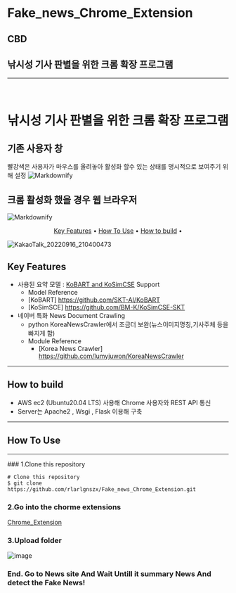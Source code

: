 # Fake_news_Chrome_Extension
## CBD
## 낚시성 기사 판별을 위한 크롬 확장 프로그램

<hr>

<h1 align="center">
  <br>
<!--   <a href="http://www.amitmerchant.com/electron-markdownify"><img src="https://raw.githubusercontent.com/amitmerchant1990/electron-markdownify/master/app/img/markdownify.png" alt="Markdownify" width="200"></a>
  <br> -->
  낚시성 기사 판별을 위한 크롬 확장 프로그램
  <br>
</h1>

<!-- <h4 align="center">A minimal Markdown Editor desktop app built on top of <a href="http://electron.atom.io" target="_blank">Electron</a>.</h4> -->

<p align="center">
  <h2> 기존 사용자 창 </h2>
  <span> 빨강색은 사용자가 마우스를 올려놓아 활성화 할수 있는 상태를 명시적으로 보여주기 위해 설정 </span>
  <img src="https://user-images.githubusercontent.com/40743105/190434799-9951a97c-e61a-45db-9701-4099c37c8d60.png" alt="Markdownify">
</p>

<p align="center">
  <h2> 크롬 활성화 했을 경우 웹 브라우저 </h2>
  <img src="https://user-images.githubusercontent.com/40743105/190631816-863b6af1-d3c2-4625-a178-9c791ee7f20b.png" alt="Markdownify">
</p>

<p align="center">
  <a href="#key-features">Key Features</a> •
  <a href="#how-to-use">How To Use</a> •
  <a href="#how-to-build">How to build</a> •
<!--   <a href="#related">Related</a> • -->
</p>

![KakaoTalk_20220916_210400473](https://user-images.githubusercontent.com/40743105/190635222-76a10951-4ac6-4fa9-bb1c-835222b3dde9.gif)



## Key Features

* 사용된 요약 모델 : [KoBART and KoSimCSE](https://drive.google.com/drive/folders/1ajA8cAd4xf1mjWBMQL89Tpi5hkH3epA-?usp=sharing) Support
	* Model Reference
	* [KoBART]  https://github.com/SKT-AI/KoBART   
	* [KoSimSCE]  https://github.com/BM-K/KoSimCSE-SKT
* 네이버 특화 News Document Crawling
  - python KoreaNewsCrawler에서 조금더 보완(뉴스이미지명칭,기사주체 등을 빠지게 함)
  - Module Reference 
  	- [Korea News Crawler]  https://github.com/lumyjuwon/KoreaNewsCrawler
<hr>

## How to build
* AWS ec2 (Ubuntu20.04 LTS) 사용해 Chrome 사용자와 REST API 통신
* Server는 Apache2 , Wsgi , Flask 이용해 구축
<hr>


## How To Use
<hr>
### 1.Clone this repository

```
# Clone this repository
$ git clone  https://github.com/rlarlgnszx/Fake_news_Chrome_Extension.git
```

### 2.Go into the chorme extensions

[Chrome_Extension](chrome://extensions)


### 3.Upload folder
![image](https://user-images.githubusercontent.com/40743105/190638113-737d8ed6-4e88-4721-81e4-38ce90b36c33.png)


### End. Go to News site And Wait Untill it summary News And detect the Fake News!




